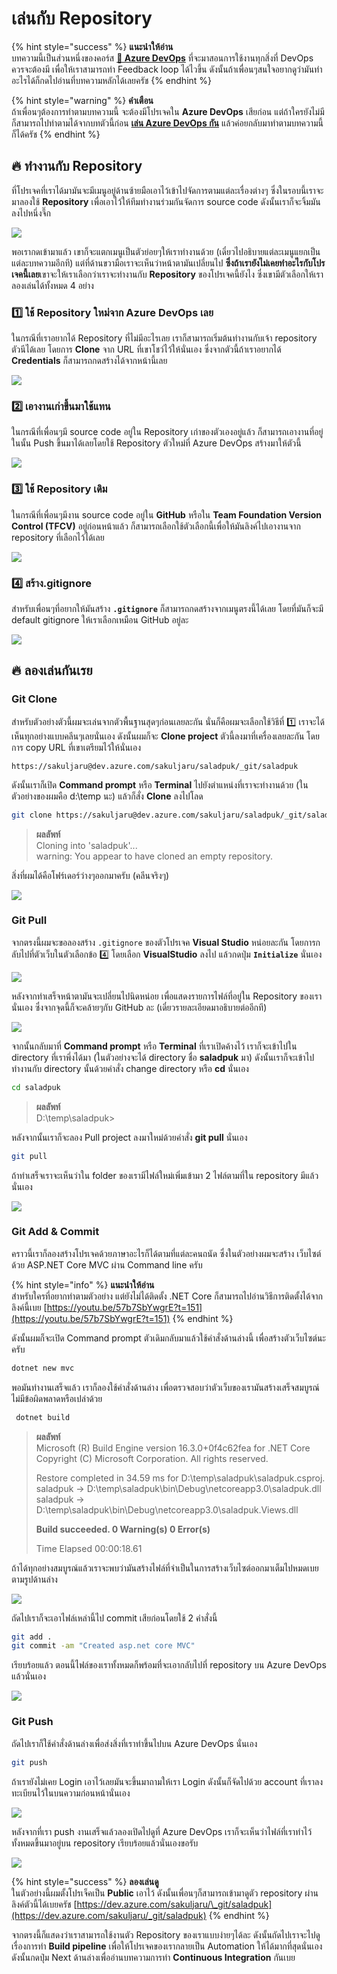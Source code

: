 # เล่นกับ Repository

{% hint style="success" %}
**แนะนำให้อ่าน**  
บทความนี้เป็นส่วนหนึ่งของคอร์ส [**👶 Azure DevOps**](https://saladpuk.gitbook.io/learn/cloud/azure-devops) ที่จะมาสอนการใช้งานทุกสิ่งที่ DevOps ควรจะต้องมี เพื่อให้เราสามารถทำ Feedback loop ได้ไวขึ้น ดังนั้นถ้าเพื่อนๆสนใจอยากดูว่ามันทำอะไรได้ก็กดไปอ่านที่บทความหลักได้เลยครัช
{% endhint %}

{% hint style="warning" %}
**คำเตือน**  
ถ้าเพื่อนๆต้องการทำตามบทความนี้ จะต้องมีโปรเจคใน **Azure DevOps** เสียก่อน แต่ถ้าใครยังไม่มีก็สามารถไปทำตามได้จากบทตัวนี้ก่อน [**เล่น Azure DevOps กัน**](https://saladpuk.gitbook.io/learn/cloud/azure-devops/azure-devops) แล้วค่อยกลับมาทำตามบทความนี้ก็ได้ครัช
{% endhint %}

## 🔥 ทำงานกับ Repository

ที่โปรเจคที่เราได้มามันจะมีเมนูอยู่ด้านซ้ายมือเอาไว้เข้าไปจัดการตามแต่ละเรื่องต่างๆ ซึ่งในรอบนี้เราจะมาลองใช้ **Repository** เพื่อเอาไว้ให้ทีมทำงานร่วมกันจัดการ source code ดังนั้นเราก็จะจิ้มมันลงไปหนึ่งจึ๊ก

![](../../.gitbook/assets/image%20%28541%29.png)

พอเรากดเข้ามาแล้ว เขาก็จะแตกเมนูเป็นตัวย่อยๆให้เราทำงานด้วย \(เดี๋ยวไปอธิบายแต่ละเมนูแยกเป็นแต่ละบทความอีกที\) แต่ที่ด้านขวามือเราจะเห็นว่าหน้าตามันเปลี่ยนไป **ซึ่งถ้าเรายังไม่เคยทำอะไรกับโปรเจคนี้เลย**เขาจะให้เราเลือกว่าเราจะทำงานกับ **Repository** ของโปรเจคนี้ยังไง ซึ่งเขามีตัวเลือกให้เราลองเล่นได้ทั้งหมด 4 อย่าง

### 1️⃣ ใช้ Repository ใหม่จาก Azure DevOps เลย

ในกรณีที่เราอยากได้ Repository ที่ไม่มีอะไรเลย เราก็สามารถเริ่มต้นทำงานกับเจ้า repository ตัวนีได้เลย โดยการ **Clone** จาก URL ที่เขาโชว์ไว้ให้นั่นเอง ซึ่งจากตัวนี้ถ้าเราอยากได้ **Credentials** ก็สามารถกดสร้างได้จากหน้านี้เลย

![](../../.gitbook/assets/image%20%2863%29.png)

### 2️⃣ เอางานเก่าขึ้นมาใช้แทน

ในกรณีที่เพื่อนๆมี source code อยู่ใน Repository เก่าของตัวเองอยู่แล้ว ก็สามารถเอางานที่อยู่ในนั้น Push ขึ้นมาได้เลยโดยใช้ Repository ตัวใหม่ที่ Azure DevOps สร้างมาให้ตัวนี้

![](../../.gitbook/assets/image%20%28204%29.png)

### 3️⃣ ใช้ Repository เดิม

ในกรณีที่เพื่อนๆมีงาน source code อยู่ใน **GitHub** หรือใน **Team Foundation Version Control \(TFCV\)** อยู่ก่อนหน้าแล้ว ก็สามารถเลือกใช้ตัวเลือกนี้เพื่อให้มันลิงค์ไปเอางานจาก repository ที่เลือกไว้ได้เลย

![](../../.gitbook/assets/image%20%28148%29.png)

### 4️⃣ สร้าง.gitignore

สำหรับเพื่อนๆที่อยากให้มันสร้าง **`.gitignore`** ก็สามารถกดสร้างจากเมนูตรงนี้ได้เลย โดยที่มันก็จะมี default gitignore ให้เราเลือกเหมือน GitHub อยู่ละ

![](../../.gitbook/assets/image%20%28594%29.png)

## 🔥 ลองเล่นกันเรย

### Git Clone

สำหรับตัวอย่างตัวนี้ผมจะเล่นจากตัวพื้นฐานสุดๆก่อนเลยละกัน นั่นก็คือผมจะเลือกใช้วิธีที่ 1️⃣ เราจะได้เห็นทุกอย่างแบบคลีนๆเลยนั่นเอง ดังนั้นผมก็จะ **Clone project** ตัวนี้ลงมาที่เครื่องเลยละกัน โดยการ copy URL ที่เขาเตรียมไว้ให้นั่นเอง

```text
https://sakuljaru@dev.azure.com/sakuljaru/saladpuk/_git/saladpuk
```

ดังนั้นเราก็เปิด **Command prompt** หรือ **Terminal** ไปยังตำแหน่งที่เราจะทำงานด้วย \(ในตัวอย่างของผมคือ d:\temp นะ\) แล้วก็สั่ง **Clone** ลงไปโลด

```bash
git clone https://sakuljaru@dev.azure.com/sakuljaru/saladpuk/_git/saladpuk
```

> **ผลลัพท์**  
> Cloning into 'saladpuk'...   
> warning: You appear to have cloned an empty repository.

สิ่งที่ผมได้คือโฟร์เดอร์ว่างๆออกมาครับ \(คลีนจริงๆ\)

![](../../.gitbook/assets/image%20%28257%29.png)

### Git Pull

จากตรงนี้ผมจะขอลองสร้าง `.gitignore` ของตัวโปรเจค **Visual Studio** หน่อยละกัน โดยการกลับไปที่ตัวเว็บในตัวเลือกข้อ 4️⃣ โดยเลือก **VisualStudio** ลงไป แล้วกดปุ่ม **`Initialize`** นั่นเอง

![](../../.gitbook/assets/image%20%28653%29.png)

หลังจากทำเสร็จหน้าตามันจะเปลี่ยนไปนิดหน่อย เพื่อแสดงรายการไฟล์ที่อยู่ใน Repository ของเรานั่นเอง ซึ่งจากจุดนี้ก็จะคล้ายๆกับ GitHub ละ \(เดี๋ยวรายละเอียดมาอธิบายต่ออีกที\)

![](../../.gitbook/assets/image%20%28397%29.png)

จากนั้นกลับมาที่ **Command prompt** หรือ **Terminal** ที่เราเปิดค้างไว้ เราก็จะเข้าไปใน directory ที่เราพึ่งได้มา \(ในตัวอย่างจะได้ directory ชื่อ **saladpuk** มา\) ดังนั้นเราก็จะเข้าไปทำงานกับ directory นั้นด้วยคำสั่ง change directory หรือ **cd** นั่นเอง

```bash
cd saladpuk
```

> **ผลลัพท์**  
> D:\temp\saladpuk&gt;

หลังจากนั้นเราก็จะลอง Pull project ลงมาใหม่ด้วยคำสั่ง **git pull** นั่นเอง

```bash
git pull
```

ถ้าทำเสร็จเราจะเห็นว่าใน folder ของเรามีไฟล์ใหม่เพิ่มเข้ามา 2 ไฟล์ตามที่ใน repository มีแล้วนั่นเอง

![](../../.gitbook/assets/image%20%28385%29.png)

### Git Add & Commit

คราวนี้เราก็ลองสร้างโปรเจคด้วยภาษาอะไรก็ได้ตามที่แต่ละคนถนัด ซึ่งในตัวอย่างผมจะสร้าง เว็บไซต์ ด้วย ASP.NET Core MVC ผ่าน Command line ครับ

{% hint style="info" %}
**แนะนำให้อ่าน**  
สำหรับใครที่อยากทำตามตัวอย่าง แต่ยังไม่ได้ติดตั้ง .NET Core ก็สามารถไปอ่านวิธีการติดตั้งได้จากลิงค์นี้เบย [https://youtu.be/57b7SbYwgrE?t=151](https://youtu.be/57b7SbYwgrE?t=151)
{% endhint %}

ดังนั้นผมก็จะเปิด Command prompt ตัวเดิมกลับมาแล้วใช้คำสั่งด้านล่างนี้ เพื่อสร้างตัวเว็บไซต์นะครับ

```bash
dotnet new mvc
```

พอมันทำงานเสร็จแล้ว เราก็ลองใช้คำสั่งด้านล่าง เพื่อตรวจสอบว่าตัวเว็บของเรามันสร้างเสร็จสมบูรณ์ไม่มีข้อผิดพลาดหรือเปล่าด้วย

```bash
 dotnet build
```

> **ผลลัพท์**  
> Microsoft \(R\) Build Engine version 16.3.0+0f4c62fea for .NET Core Copyright \(C\) Microsoft Corporation. All rights reserved.
>
> Restore completed in 34.59 ms for D:\temp\saladpuk\saladpuk.csproj. saladpuk -&gt; D:\temp\saladpuk\bin\Debug\netcoreapp3.0\saladpuk.dll saladpuk -&gt; D:\temp\saladpuk\bin\Debug\netcoreapp3.0\saladpuk.Views.dll
>
> **Build succeeded. 0 Warning\(s\) 0 Error\(s\)**
>
> Time Elapsed 00:00:18.61

ถ้าได้ทุกอย่างสมบูรณ์แล้วเราจะพบว่ามันสร้างไฟล์ที่จำเป็นในการสร้างเว็บไซต์ออกมาเต็มไปหมดเบย ตามรูปด้านล่าง

![](../../.gitbook/assets/image%20%28346%29.png)

ถัดไปเราก็จะเอาไฟล์เหล่านี้ไป commit เสียก่อนโดยใช้ 2 คำสั่งนี้

```bash
git add .
git commit -am "Created asp.net core MVC"
```

เรียบร้อยแล้ว ตอนนี้ไฟล์ของเราทั้งหมดก็พร้อมที่จะเอากลับไปที่ repository บน Azure DevOps แล้วนั่นเอง

![](../../.gitbook/assets/image%20%28130%29.png)

### Git Push

ถัดไปเราก็ใช้คำสั่งด้านล่างเพื่อส่งสิ่งที่เราทำขึ้นไปบน Azure DevOps นั่นเอง

```bash
git push
```

ถ้าเรายังไม่เคย Login เอาไว้เลยมันจะขึ้นมาถามให้เรา Login ดังนั้นก็จัดไปด้วย account ที่เราลงทะเบียนไว้ในบนความก่อนหน้านั่นเอง

![](../../.gitbook/assets/image%20%28134%29.png)

หลังจากที่เรา push งานเสร็จแล้วลองเปิดไปดูที่ Azure DevOps เราก็จะเห็นว่าไฟล์ที่เราทำไว้ทั้งหมดขึ้นมาอยู่บน repository เรียบร้อยแล้วนั่นเองขอรับ

![](../../.gitbook/assets/image%20%28617%29.png)

{% hint style="success" %}
**ลองเล่นดู**  
ในตัวอย่างนี้ผมตั้งโปรเจ็คเป็น **Public** เอาไว้ ดังนั้นเพื่อนๆก็สามารถเข้ามาดูตัว repository ผ่านลิงค์ตัวนี้ได้เบยครัช [https://dev.azure.com/sakuljaru/\_git/saladpuk](https://dev.azure.com/sakuljaru/_git/saladpuk)
{% endhint %}

จากตรงนี้ก็แสดงว่าเราสามารถใช้งานตัว Repository ของเราแบบง่ายๆได้ละ ดังนั้นถัดไปเราจะไปดูเรื่องการทำ **Build pipeline** เพื่อให้โปรเจคของเรากลายเป็น Automation ให้ได้มากที่สุดนั่นเอง ดังนั้นกดปุ่ม Next ด้านล่างเพื่ออ่านบทความการทำ **Continuous Integration** กันเบย 



